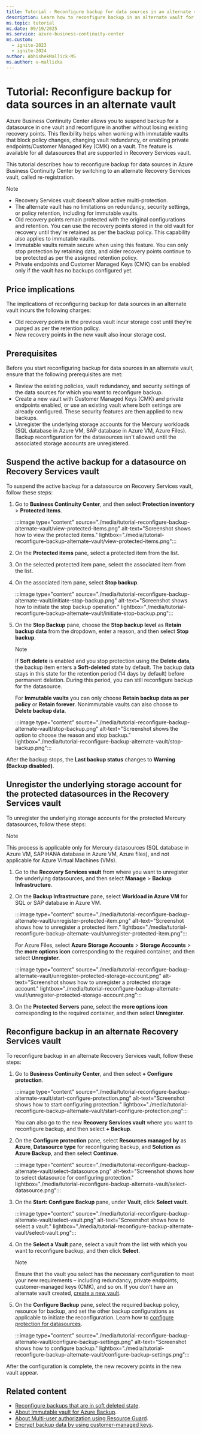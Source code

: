 ```yaml
---
title: Tutorial - Reconfigure backup for data sources in an alternate vault using Azure Business Continuity Center
description: Learn how to reconfigure backup in an alternate vault for your datasources - Azure Virtual Machine (VM), Azure Files, SQL databases in Azure VM, SAP HANA database in Azure VM.
ms.topic: tutorial
ms.date: 09/19/2025
ms.service: azure-business-continuity-center
ms.custom:
  - ignite-2023
  - ignite-2024
author: AbhishekMallick-MS
ms.author: v-mallicka
---
```


# Tutorial: Reconfigure backup for data sources in an alternate vault

Azure Business Continuity Center allows you to suspend backup for a datasource in one vault and reconfigure in another without losing existing recovery points. This flexibility helps when working with immutable vaults that block policy changes, changing vault redundancy, or enabling private endpoints/Customer Managed Key (CMK) on a vault. The feature is available for all datasources that are supported in Recovery Services vault.

This tutorial describes how to reconfigure backup for data sources in Azure Business Continuity Center by switching to an alternate Recovery Services vault, called re-registration. 

> [!NOTE]
> - Recovery Services vault doesn't allow active multi-protection.
> - The alternate vault has no limitations on redundancy, security settings, or policy retention, including for immutable vaults.
> - Old recovery points remain protected with the original configurations and retention. You can use the recovery points stored in the old vault for recovery until they're retained as per the backup policy. This capability also applies to immutable vaults.
> - Immutable vaults remain secure when using this feature. You can only stop protection by retaining data, and older recovery points continue to be protected as per the assigned retention policy.
> - Private endpoints and Customer Managed Keys (CMK) can be enabled only if the vault has no backups configured yet.

## Price implications

The implications of reconfiguring backup for data sources in an alternate vault incurs the following charges:

- Old recovery points in the previous vault incur storage cost until they're purged as per the retention policy.
- New recovery points in the new vault also incur storage cost.


## Prerequisites

Before you start reconfiguring backup for data sources in an alternate vault, ensure that the following prerequisites are met:

-	Review the existing policies, vault redundancy, and security settings of the data sources for which you want to reconfigure backup.
- Create a new vault with Customer Managed Keys (CMK) and private endpoints enabled, or use an existing vault where both settings are already configured. These security features are then applied to new backups.
- Unregister the underlying storage accounts for the Mercury workloads (SQL database in Azure VM, SAP database in Azure VM, Azure Files). Backup reconfiguration for the datasources isn't allowed until the associated storage accounts are unregistered.

## Suspend the active backup for a datasource on Recovery Services vault

To suspend the active backup for a datasource on Recovery Services vault, follow these steps:

1. Go to **Business Continuity Center**, and then select **Protection inventory** > **Protected items**.

   :::image type="content" source="./media/tutorial-reconfigure-backup-alternate-vault/view-protected-items.png" alt-text="Screenshot shows how to view the protected items." lightbox="./media/tutorial-reconfigure-backup-alternate-vault/view-protected-items.png":::

1.  On the **Protected items** pane, select a protected item from the list.
 
1. On the selected protected item pane, select the associated item from the list.
1. On the associated item pane, select **Stop backup**.
 
   :::image type="content" source="./media/tutorial-reconfigure-backup-alternate-vault/initiate-stop-backup.png" alt-text="Screenshot shows how to initiate the stop backup operation." lightbox="./media/tutorial-reconfigure-backup-alternate-vault/initiate-stop-backup.png":::

1. On the **Stop Backup** pane, choose the **Stop backup level** as **Retain backup data** from the dropdown, enter a reason, and then select **Stop backup**.

   >[!Note]
   >If **Soft delete** is enabled and you stop protection using the **Delete data**, the backup item enters a **Soft-deleted** state by default. The backup data stays in this state for the retention period (14 days by default) before permanent deletion. During this period, you can still reconfigure backup for the datasource.

   For **Immutable vaults** you can only choose **Retain backup data as per policy** or **Retain forever**. Nonimmutable vaults can also choose to **Delete backup data**. 

   :::image type="content" source="./media/tutorial-reconfigure-backup-alternate-vault/stop-backup.png" alt-text="Screenshot shows the option to choose the reason and stop backup." lightbox="./media/tutorial-reconfigure-backup-alternate-vault/stop-backup.png":::
 
After the backup stops, the **Last backup status** changes to **Warning (Backup disabled)**.

## Unregister the underlying storage account for the protected datasources in the Recovery Services vault

To unregister the underlying storage accounts for the protected Mercury datasources, follow these steps:

>[!Note]
> This process is applicable only for Mercury datasources (SQL database in Azure VM, SAP HANA database in Azure VM, Azure files), and not applicable for Azure Virtual Machines (VMs).

1. Go to the **Recovery Services vault** from where you want to unregister the underlying datasources, and then select **Manage** > **Backup Infrastructure**.
1. On the **Backup Infrastructure** pane, select **Workload in Azure VM** for SQL or SAP database in Azure VM.

   :::image type="content" source="./media/tutorial-reconfigure-backup-alternate-vault/unregister-protected-item.png" alt-text="Screenshot shows how to unregister a protected item." lightbox="./media/tutorial-reconfigure-backup-alternate-vault/unregister-protected-item.png":::

   For Azure Files, select **Azure Storage Accounts** > **Storage Accounts** > the **more options icon** corresponding to the required container, and then select **Unregister**.

   :::image type="content" source="./media/tutorial-reconfigure-backup-alternate-vault/unregister-protected-storage-account.png" alt-text="Screenshot shows how to unregister a protected storage account." lightbox="./media/tutorial-reconfigure-backup-alternate-vault/unregister-protected-storage-account.png":::

1. On the **Protected Servers** pane, select the **more options icon** corresponding to the required container, and then select **Unregister**.


## Reconfigure backup in an alternate Recovery Services vault

To reconfigure backup in an alternate Recovery Services vault, follow these steps:

1. Go to **Business Continuity Center**, and then select **+ Configure protection**.

   :::image type="content" source="./media/tutorial-reconfigure-backup-alternate-vault/start-configure-protection.png" alt-text="Screenshot shows how to start configuring protection." lightbox="./media/tutorial-reconfigure-backup-alternate-vault/start-configure-protection.png":::

   You can also go to the new **Recovery Services vault** where you want to reconfigure backup, and then select **+ Backup**.

1. On the **Configure protection** pane, select **Resources managed by** as **Azure**, **Datasource type** for reconfiguring backup,  and **Solution** as **Azure Backup**, and then select **Continue**.

   :::image type="content" source="./media/tutorial-reconfigure-backup-alternate-vault/select-datasource.png" alt-text="Screenshot shows how to select datasource for configuring protection." lightbox="./media/tutorial-reconfigure-backup-alternate-vault/select-datasource.png":::

1. On the **Start: Configure Backup** pane, under **Vault**, click **Select vault**.

   :::image type="content" source="./media/tutorial-reconfigure-backup-alternate-vault/select-vault.png" alt-text="Screenshot shows how to select a vault." lightbox="./media/tutorial-reconfigure-backup-alternate-vault/select-vault.png":::

1. On the **Select a Vault** pane, select a vault from the list with which you want to reconfigure backup, and then click **Select**.

   >[!Note]
   >Ensure that the vault you select has the necessary configuration to meet your new requirements – including redundancy, private endpoints, customer-managed keys (CMK), and so on. If you don't have an alternate vault created, [create a new vault](backup-vaults.md).

1. On the **Configure Backup** pane, select the required backup policy, resource for backup, and set the other backup configurations as applicable to initiate the reconfiguration. Learn how to [configure protection for datasources](tutorial-configure-protection-datasource.md).

   :::image type="content" source="./media/tutorial-reconfigure-backup-alternate-vault/configure-backup-settings.png" alt-text="Screenshot shows how to configure backup." lightbox="./media/tutorial-reconfigure-backup-alternate-vault/configure-backup-settings.png":::

After the configuration is complete, the new recovery points in the new vault appear.

## Related content

- [Reconfigure backups that are in soft deleted state](../backup/backup-azure-enhanced-soft-delete-configure-manage.md?tabs=recovery-services-vault#unregister-containers).
- [About Immutable vault for Azure Backup](../backup/backup-azure-immutable-vault-concept.md?tabs=recovery-services-vault).
- [About Multi-user authorization using Resource Guard](../backup/multi-user-authorization-concept.md?tabs=recovery-services-vault).
- [Encrypt backup data by using customer-managed keys](../backup/encryption-at-rest-with-cmk.md?tabs=portal).

